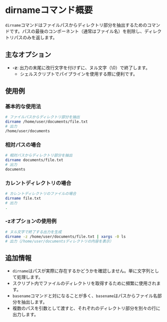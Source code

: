 # dirnameコマンド概要

`dirname`コマンドはファイルパスからディレクトリ部分を抽出するためのコマンドです。パスの最後のコンポーネント（通常はファイル名）を削除し、ディレクトリパスのみを返します。

## 主なオプション

- **-z**: 出力の末尾に改行文字を付けずに、ヌル文字（\0）で終了します。
  - シェルスクリプトでパイプラインを使用する際に便利です。

## 使用例

### 基本的な使用法

```bash
# ファイルパスからディレクトリ部分を抽出
dirname /home/user/documents/file.txt
# 出力
/home/user/documents
```

### 相対パスの場合

```bash
# 相対パスからディレクトリ部分を抽出
dirname documents/file.txt
# 出力
documents
```

### カレントディレクトリの場合

```bash
# カレントディレクトリのファイルの場合
dirname file.txt
# 出力
.
```

### -zオプションの使用例

```bash
# ヌル文字で終了する出力を生成
dirname -z /home/user/documents/file.txt | xargs -0 ls
# 出力（/home/user/documentsディレクトリの内容を表示）
```

## 追加情報

- `dirname`はパスが実際に存在するかどうかを確認しません。単に文字列として処理します。
- スクリプト内でファイルのディレクトリを取得するために頻繁に使用されます。
- `basename`コマンドと対になることが多く、`basename`はパスからファイル名部分を抽出します。
- 複数のパスを引数として渡すと、それぞれのディレクトリ部分を別々の行に出力します。